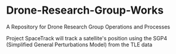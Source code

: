 # Drone-Research-Group-Works
A Repository for Drone Research Group Operations and Processes

Project SpaceTrack will track a satellite's position using the SGP4
(Simplified General Perturbations Model) from the TLE data
